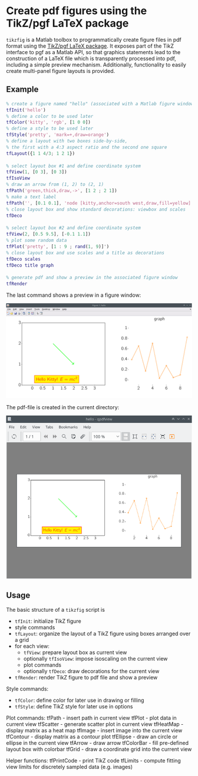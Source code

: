 # Create pdf figures using the TikZ/pgf LaTeX package

`tikzfig` is a Matlab toolbox to programmatically create figure files in pdf format using the [TikZ/pgf LaTeX package](https://ctan.org/pkg/pgf?lang=en). It exposes part of the TikZ interface to pgf as a Matlab API, so that graphics statements lead to the construction of a LaTeX file which is transparently processed into pdf, including a simple preview mechanism. Additionally, functionality to easily create multi-panel figure layouts is provided.


## Example

```matlab
% create a figure named "hello" (associated with a Matlab figure window)
tfInit('hello')
% define a color to be used later
tfColor('kitty', 'rgb', [1 0 0])
% define a style to be used later
tfStyle('pretty', 'mark=+,draw=orange')
% define a layout with two boxes side-by-side,
% the first with a 4:3 aspect ratio and the second one square
tfLayout({1 1 4/3; 1 2 1})

% select layout box #1 and define coordinate system
tfView(1, [0 3], [0 3])
tfIsoView
% draw an arrow from (1, 2) to (2, 1)
tfPath('green,thick,draw,->', [1 2 ; 2 1])
% make a text label
tfPath('', [0.1 0.1], 'node [kitty,anchor=south west,draw,fill=yellow] {Hello Kitty! $E = mc^2$}')
% close layout box and show standard decorations: viewbox and scales
tfDeco

% select layout box #2 and define coordinate system
tfView(2, [0.5 9.5], [-0.1 1.1])
% plot some random data
tfPlot('pretty', [1 : 9 ; rand(1, 9)]')
% close layout box and use scales and a title as decorations
tfDeco scales
tfDeco title graph

% generate pdf and show a preview in the associated figure window
tfRender
```

The last command shows a preview in a figure window:

![result](example-figure.png)

The pdf-file is created in the current directory:

![result](example-pdf.png)


## Usage

The basic structure of a `tikzfig` script is
-   `tfInit`: initialize TikZ figure
-   style commands
-   `tfLayout`: organize the layout of a TikZ figure using boxes arranged over a grid
-   for each view:
    -   `tfView`: prepare layout box as current view
    -   optionally `tfIsoView`: impose isoscaling on the current view
    -   plot commands
    -   optionally `tfDeco`: draw decorations for the current view
-   `tfRender`: render TikZ figure to pdf file and show a preview

Style commands:
-   `tfColor`: define color for later use in drawing or filling
-   `tfStyle`: define TikZ style for later use in options

Plot commands:
               tfPath - insert path in current view
               tfPlot - plot data in current view
            tfScatter - generate scatter plot in current view
            tfHeatMap - display matrix as a heat map
              tfImage - insert image into the current view
            tfContour - display matrix as a contour plot
            tfEllipse - draw an circle or ellipse in the current view
              tfArrow - draw arrow
           tfColorBar - fill pre-defined layout box with colorbar
               tfGrid - draw a coordinate grid into the current view
             
Helper functions:
          tfPrintCode - print TikZ code
             tfLimits - compute fitting view limits for discretely sampled data (e.g. images)

